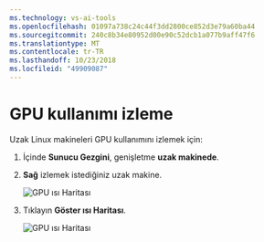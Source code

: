 ```yaml
---
ms.technology: vs-ai-tools
ms.openlocfilehash: 01097a738c24c44f3dd2800ce852d3e79a60ba44
ms.sourcegitcommit: 240c8b34e80952d00e90c52dcb1a077b9aff47f6
ms.translationtype: MT
ms.contentlocale: tr-TR
ms.lasthandoff: 10/23/2018
ms.locfileid: "49909087"
---
```

# <a name="monitoring-gpu-utilization"></a>GPU kullanımı izleme

Uzak Linux makineleri GPU kullanımını izlemek için:

1. İçinde **Sunucu Gezgini**, genişletme **uzak makinede**.
2. **Sağ** izlemek istediğiniz uzak makine.

    ![GPU ısı Haritası](media/monitor-gpu/gpu-heatmap-0.png)

3. Tıklayın **Göster ısı Haritası**.

    ![GPU ısı Haritası](media/monitor-gpu/heatmap.png)

